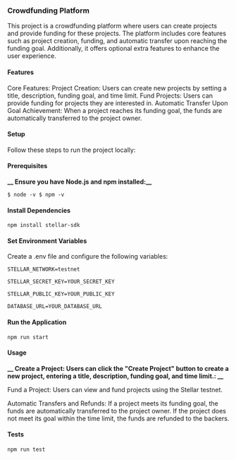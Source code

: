 <h3 left="center">Crowdfunding Platform</h3>
This project is a crowdfunding platform where users can create projects and provide funding for these projects. The platform includes core features such as project creation, funding, and automatic transfer upon reaching the funding goal. Additionally, it offers optional extra features to enhance the user experience.

<h4 left="center">Features</h4>
Core Features:
Project Creation: Users can create new projects by setting a title, description, funding goal, and time limit.
Fund Projects: Users can provide funding for projects they are interested in.
Automatic Transfer Upon Goal Achievement: When a project reaches its funding goal, the funds are automatically transferred to the project owner.
<h4 left="center">Setup</h4>
Follow these steps to run the project locally:

<h4 left="center">Prerequisites</h4>

**__ Ensure you have Node.js and npm installed:__**

`$ node -v $ npm -v`

<h4 left="center">Install Dependencies</h4>

`npm install stellar-sdk`

<h4 left="center">Set Environment Variables</h4>

Create a .env file and configure the following variables:

`STELLAR_NETWORK=testnet`

`STELLAR_SECRET_KEY=YOUR_SECRET_KEY`

 `STELLAR_PUBLIC_KEY=YOUR_PUBLIC_KEY`
 
 `DATABASE_URL=YOUR_DATABASE_URL`
 
<h4 left="center">Run the Application</h4>

 `npm run start`

 <h4 left="center">Usage</h4>
 
**__ Create a Project: Users can click the "Create Project" button to create a new project, entering a title, description, funding goal, and time limit.: __**

Fund a Project: Users can view and fund projects using the Stellar testnet.

Automatic Transfers and Refunds:
If a project meets its funding goal, the funds are automatically transferred to the project owner.
If the project does not meet its goal within the time limit, the funds are refunded to the backers.

<h4 left="center">Tests</h4>

`npm run test`

